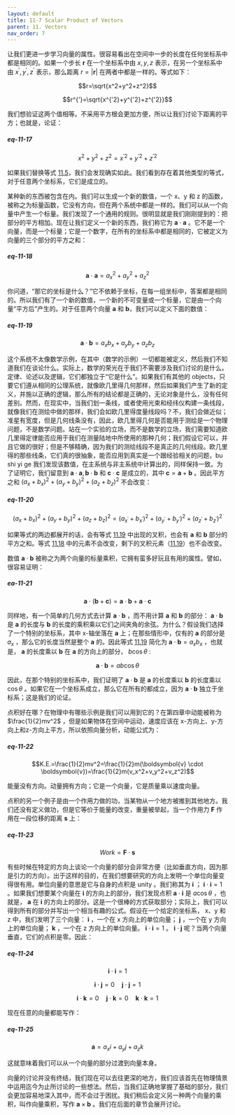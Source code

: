 ```yaml
---
layout: default
title: 11-7 Scalar Product of Vectors
parent: 11. Vectors
nav_order: 7
---
```

让我们更进一步学习向量的属性。很容易看出在空间中一步的长度在任何坐标系中都是相同的。如果一个步长 $\boldsymbol{r}$ 在一个坐标系中由 $x, y, z$ 表示，在另一个坐标系中由 $x^{'}, y^{'}, z^{'}$ 表示，那么距离 $r=|\boldsymbol{r}|$ 在两者中都是一样的。等式如下：

$$r=\sqrt{x^2+y^2+z^2}$$

$$r^{'}=\sqrt{x^{'2}+y^{'2}+z^{'2}}$$

我们想验证这两个值相等。不采用平方根会更加方便，所以让我们讨论下距离的平方；也就是，论证：

##### eq-11-17

$$x^2+y^2+z^2=x^{'2}+y^{'2}+z^{'2}$$

如果我们替换等式 [11.5](/volume-1/11-vectors/11-3-rotations.md#eq-11-5)，我们会发现确实如此。我们看到存在着其他类型的等式，对于任意两个坐标系，它们是成立的。

某种新的东西被包含在内。我们可以生成一个新的数值，一个 x、y 和 z 的函数，被称之为标量函数，它没有方向，但在两个系统中都是一样的。我们可以从一个向量中产生一个标量。我们发现了一个通用的规则。很明显就是我们刚刚提到的：把部分的平方相加。现在让我们定义一个新的东西，我们称它为 $\boldsymbol{a} \cdot \boldsymbol{a}$ 。它不是一个向量，而是一个标量；它是一个数字，在所有的坐标系中都是相同的，它被定义为向量的三个部分的平方之和：

##### eq-11-18

$$\boldsymbol{a} \cdot \boldsymbol{a}=a_x^2+a_y^2+a_z^2$$

你问道，“那它的坐标是什么？”它不依赖于坐标，在每一组坐标中，答案都是相同的。所以我们有了一个新的数值，一个新的不可变量或一个标量，它是由一个向量“平方后”产生的。对于任意两个向量 $\boldsymbol{a}$ 和 $\boldsymbol{b}$，我们可以定义下面的数值：

##### eq-11-19

$$\boldsymbol{a} \cdot \boldsymbol{b}=a_xb_x+a_yb_y+a_zb_z$$

这个系统不太像数学示例，在其中（数学的示例）一切都能被定义，然后我们不知道我们在谈论什么。实际上，数学的荣光在于我们不需要涉及我们讨论的是什么。定律、论述以及逻辑，它们都独立于“它是什么”。如果我们有其他的 objects，只要它们遵从相同的公理系统，就像欧几里得几何那样，然后如果我们产生了新的定义，并施以正确的逻辑，那么所有的结论都是正确的，无论对象是什么，没有任何差别。然而，在现实中，当我们划一条线，或者使用光束和经纬仪构建一条线段，就像我们在测绘中做的那样，我们会如欧几里得度量线段吗？不，我们会做近似；准星有宽度，但是几何线条没有，因此，欧几里得几何是否能用于测绘是一个物理问题，不是数学问题。站在一个实验的立场，而不是数学的立场，我们需要知道欧几里得定律能否应用于我们在测量陆地中所使用的那种几何；我们假设它可以，并且它做的很好；但是不够精确，因为我们的测绘线段不是真正的几何线段。欧几里得的那些线条，它们真的很抽象，能否应用到真实是一个跟经验相关的问题，bu shi yi ge
我们发现该数值，在主系统与非主系统中计算出的，同样保持一致。为了证明它，我们留意到 $\boldsymbol{a} \cdot \boldsymbol{a}, \boldsymbol{b} \cdot \boldsymbol{b}$ 和 $\boldsymbol{c} \cdot \boldsymbol{c}$ 是成立的，其中 $\boldsymbol{c}=\boldsymbol{a}+\boldsymbol{b}$ 。因此平方之和 $(a_x+b_x)^2+(a_y+b_y)^2+(a_z+b_z)^2$ 不会改变：

##### eq-11-20

$$(a_x+b_x)^2+(a_y+b_y)^2+(a_z+b_z)^2=(a_{x^{'}}+b_{x^{'}})^2+(a_{y^{'}}+b_{y^{'}})^2+(a_{z^{'}}+b_{z^{'}})^2$$

如果等式的两边都展开的话，会有等式 [11.19](/volume-1/11-vectors/11-7-scalar-product-of-vectors.md#eq-11-19) 中出现的叉积，也会有 $\boldsymbol{a}$ 和 $\boldsymbol{b}$ 部分的平方之和。等式 [11.18](/volume-1/11-vectors/11-7-scalar-product-of-vectors.md#eq-11-18) 中的元素不会改变，剩下的叉积元素（[11.19](/volume-1/11-vectors/11-7-scalar-product-of-vectors.md#eq-11-19)）也不会改变。

数值 $\boldsymbol{a} \cdot \boldsymbol{b}$ 被称之为两个向量的标量乘积，它拥有蛮多好玩且有用的属性。譬如，很容易证明：

##### ea-11-21

$$\boldsymbol{a} \cdot (\boldsymbol{b}+\boldsymbol{c})=\boldsymbol{a} \cdot \boldsymbol{b}+\boldsymbol{a} \cdot \boldsymbol{c}$$

同样地，有一个简单的几何方式去计算 $\boldsymbol{a} \cdot \boldsymbol{b}$ ，而不用计算 $\boldsymbol{a}$ 和 $\boldsymbol{b}$ 的部分： $\boldsymbol{a} \cdot \boldsymbol{b}$ 是 $\boldsymbol{a}$ 的长度与 $\boldsymbol{b}$ 的长度的乘积乘以它们之间夹角的余弦。为什么？假设我们选择了一个特别的坐标系，其中 x-轴坐落在 $\boldsymbol{a}$ 上；在那些情形中，仅有的 $\boldsymbol{a}$ 的部分是 $a_x$ ，那么它的长度当然是整个 $\boldsymbol{a}$ 的。因此等式 [11.19](/volume-1/11-vectors/11-7-scalar-product-of-vectors.md#eq-11-19) 简化为 $\boldsymbol{a} \cdot \boldsymbol{b}=a_xb_x$ ，也就是， $\boldsymbol{a}$ 的长度乘以 $\boldsymbol{b}$ 在 $\boldsymbol{a}$ 的方向上的部分， $b\cos{\theta}$ :

$$\boldsymbol{a} \cdot \boldsymbol{b}=ab\cos{\theta}$$

因此，在那个特别的坐标系中，我们证明了 $\boldsymbol{a} \cdot \boldsymbol{b}$ 是 $\boldsymbol{a}$ 的长度乘以 $\boldsymbol{b}$ 的长度乘以 $\cos{\theta}$ 。如果它在一个坐标系成立，那么它在所有的都成立，因为 $\boldsymbol{a} \cdot \boldsymbol{b}$ 独立于坐标系；这是我们的论证。

点积好在哪？在物理中有哪些示例是我们可以用到它的？在第四章中动能被称为 $\frac{1}{2}mv^2$ ，但是如果物体在空间中运动，速度应该在 x-方向上、y-方向上和z-方向上平方，所以依照向量分析，动能公式为：

##### eq-11-22

$$K.E.=\frac{1}{2}mv^2=\frac{1}{2}m(\boldsymbol{v} \cdot \boldsymbol{v})=\frac{1}{2}m(v_x^2+v_y^2+v_z^2)$$

能量没有方向。动量拥有方向；它是一个向量，它是质量乘以速度向量。

点积的另一个例子是由一个作用力做的功，当某物从一个地方被推到其他地方。我们还没有定义做功，但是它等价于能量的改变，重量被举起，当一个作用力 $\boldsymbol{F}$ 作用在一段位移的距离 $\boldsymbol{s}$ 上：

##### eq-11-23

$$Work=\boldsymbol{F} \cdot \boldsymbol{s}$$

有些时候在特定的方向上谈论一个向量的部分会非常方便（比如垂直方向，因为那是引力的方向）。出于这样的目的，在我们想要研究的方向上发明一个单位向量变得很有用。单位向量的意思是它与自身的点积是 unity 。我们称其为 $\boldsymbol{i}$ ； $\boldsymbol{i} \cdot \boldsymbol{i}=1$ 。如果我们想要某个向量在 $\boldsymbol{i}$ 的方向上的部分，我们发现点积 $\boldsymbol{a} \cdot \boldsymbol{i}$ 是 $a\cos{\theta}$ ，也就是， $\boldsymbol{a}$ 在 $\boldsymbol{i}$ 的方向上的部分。这是一个很棒的方式获取部分；实际上，我们可以得到所有的部分并写出一个相当有趣的公式。假设在一个给定的坐标系， x、y 和 z 中，我们发明了三个向量： $\boldsymbol{i}$ ，一个在 x 方向上的单位向量； $\boldsymbol{j}$ ，一个在 y 方向上的单位向量； $\boldsymbol{k}$ ，一个在 z 方向上的单位向量。 $\boldsymbol{i} \cdot \boldsymbol{i}=1$ 。 $\boldsymbol{i} \cdot \boldsymbol{j}$ 呢？当两个向量垂直，它们的点积是零。因此：

##### eq-11-24

$$\boldsymbol{i} \cdot \boldsymbol{i}=1$$

$$\boldsymbol{i} \cdot \boldsymbol{j}=0 \quad \boldsymbol{j} \cdot \boldsymbol{j}=1$$

$$\boldsymbol{i} \cdot \boldsymbol{k}=0 \quad \boldsymbol{j} \cdot \boldsymbol{k}=0 \quad \boldsymbol{k} \cdot \boldsymbol{k}=1$$

现在任意的向量都能写作：

##### eq-11-25

$$\boldsymbol{a}=a_xi+a_yj+a_zk$$

这就意味着我们可以从一个向量的部分过渡到向量本身。

向量的讨论并没有终结，我们现在可以去往更深的地方，我们应该首先在物理情景中运用迄今为止所讨论的一些想法。然后，当我们正确地掌握了基础的部分，我们会更加容易地深入其中，而不会过于困扰。我们稍后会定义另一种两个向量的乘积，叫作向量乘积，写作 $\boldsymbol{a} \times \boldsymbol{b}$ 。我们在后面的章节会展开讨论。
